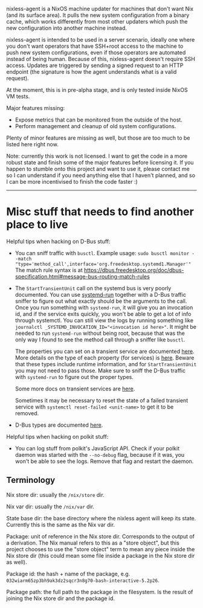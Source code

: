 nixless-agent is a NixOS machine updater for machines that don't want Nix (and its surface area).
It pulls the new system configuration from a binary cache, which works differently from most other updaters which push the new configuration into another machine instead.

nixless-agent is intended to be used in a server scenario, ideally one where you don't want operators that have SSH+root access to the machine to push new system configurations, even if those operators are automated instead of being human.
Because of this, nixless-agent doesn't require SSH access.
Updates are triggered by sending a signed request to an HTTP endpoint (the signature is how the agent understands what is a valid request).

At the moment, this is in pre-alpha stage, and is only tested inside NixOS VM tests.

Major features missing:

- Expose metrics that can be monitored from the outside of the host.
- Perform management and cleanup of old system configurations.

Plenty of minor features are missing as well, but those are too much to be listed here right now.

Note: currently this work is not licensed.
I want to get the code in a more robust state and finish some of the major features before licensing it.
If you happen to stumble onto this project and want to use it, please contact me so I can understand if you need anything else that I haven't planned, and so I can be more incentivised to finish the code faster :)

---

# Misc stuff that needs to find another place to live

Helpful tips when hacking on D-Bus stuff:

- You can sniff traffic with `busctl`.
  Example usage: `sudo busctl monitor --match "type='method_call',interface='org.freedesktop.systemd1.Manager'"`
  The match rule syntax is at https://dbus.freedesktop.org/doc/dbus-specification.html#message-bus-routing-match-rules
- The `StartTransientUnit` call on the systemd bus is very poorly documented.
  You can use [systemd-run](https://www.freedesktop.org/software/systemd/man/latest/systemd-run.html) together with a D-Bus traffic sniffer to figure out what exactly should be the arguments to the call.
  Once you run something with `systemd-run`, it will give you an invocation id, and if the service exits quickly, you won't be able to get a lot of info through systemctl.
  You can still view the logs by running something like `journalctl _SYSTEMD_INVOCATION_ID="<invocation id here>"`.
  It might be needed to run `systemd-run` without being root, because that was the only way I found to see the method call through a sniffer like `busctl`.

  The properties you can set on a transient service are documented [here](https://systemd.io/TRANSIENT-SETTINGS/).
  More details on the type of each property (for services) is [here](https://www.freedesktop.org/software/systemd/man/latest/org.freedesktop.systemd1.html#Properties2).
  Beware that these types include runtime information, and for `StartTransientUnit` you may not need to pass those.
  Make sure to sniff the D-Bus traffic with `systemd-run` to figure out the proper types.

  Some more docs on transient services are [here](https://systemd.io/CONTROL_GROUP_INTERFACE/#creating-and-starting).

  Sometimes it may be necessary to reset the state of a failed transient service with `systemctl reset-failed <unit-name>` to get it to be removed.

- D-Bus types are documented [here](https://dbus.freedesktop.org/doc/dbus-specification.html#type-system).

Helpful tips when hacking on polkit stuff:

- You can log stuff from polkit's JavaScript API.
  Check if your polkit daemon was started with the `--no-debug` flag, because if it was, you won't be able to see the logs.
  Remove that flag and restart the daemon.

## Terminology

Nix store dir: usually the `/nix/store` dir.

Nix var dir: usually the `/nix/var` dir.

State base dir: the base directory where the nixless agent will keep its state. Currently this is the same as the Nix var dir.

Package: unit of reference in the Nix store dir. Corresponds to the output of a derivation. The Nix manual refers to this as a "store object", but this project chooses to use the "store object" term to mean any piece inside the Nix store dir (this could mean some file inside a package in the Nix store dir as well).

Package id: the hash + name of the package, e.g. `032wiarm65zp3bh9ak3dz2sqcr3n8g70-bash-interactive-5.2p26`.

Package path: the full path to the package in the filesystem. Is the result of joining the Nix store dir and the package id.
